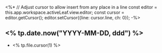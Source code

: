 <%*
// Adjust cursor to allow insert from any place in a line
const editor = this.app.workspace.activeLeaf.view.editor;
const cursor = editor.getCursor();
editor.setCursor({line: cursor.line, ch: 0});
-%>

## <% tp.date.now("YYYY-MM-DD, ddd") %>

- <% tp.file.cursor(1) %>
